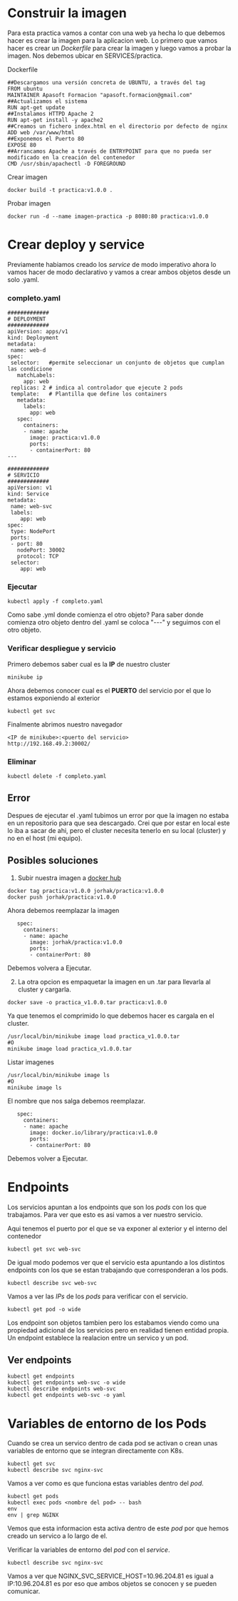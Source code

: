 # Construir la imagen

Para esta practica vamos a contar con una web ya hecha lo que debemos hacer es crear la imagen para la aplicacion web. 
Lo primero que vamos hacer es crear un _Dockerfile_ para crear la imagen y luego vamos a probar la imagen.
Nos debemos ubicar en SERVICES/practica.

Dockerfile
```
##Descargamos una versión concreta de UBUNTU, a través del tag
FROM ubuntu
MAINTAINER Apasoft Formacion "apasoft.formacion@gmail.com"
##Actualizamos el sistema
RUN apt-get update
##Instalamos HTTPD Apache 2
RUN apt-get install -y apache2
##Creamos un fichero index.html en el directorio por defecto de nginx
ADD web /var/www/html
##Exponemos el Puerto 80
EXPOSE 80
##Arrancamos Apache a través de ENTRYPOINT para que no pueda ser modificado en la creación del contenedor
CMD /usr/sbin/apachectl -D FOREGROUND
```

Crear imagen
```
docker build -t practica:v1.0.0 .
```

Probar imagen
```
docker run -d --name imagen-practica -p 8080:80 practica:v1.0.0
```

# Crear deploy y service

Previamente habiamos creado los _service_ de modo imperativo ahora lo vamos hacer de modo declarativo y vamos a crear ambos objetos desde un solo .yaml.

### completo.yaml

```
#############  
# DEPLOYMENT     
#############  
apiVersion: apps/v1    
kind: Deployment  
metadata:  
 name: web-d  
spec:  
 selector:   #permite seleccionar un conjunto de objetos que cumplan las condicione  
   matchLabels:  
     app: web  
 replicas: 2 # indica al controlador que ejecute 2 pods  
 template:   # Plantilla que define los containers  
   metadata:  
     labels:  
       app: web  
   spec:  
     containers:  
     - name: apache  
       image: practica:v1.0.0
       ports:  
       - containerPort: 80  
---  
  
#############  
# SERVICIO     
#############  
apiVersion: v1  
kind: Service  
metadata:  
 name: web-svc  
 labels:  
    app: web  
spec:  
 type: NodePort  
 ports:  
 - port: 80  
   nodePort: 30002  
   protocol: TCP  
 selector:  
    app: web
```

### Ejecutar 

```
kubectl apply -f completo.yaml
```

Como sabe .yml donde comienza el otro objeto?
Para saber donde comienza otro objeto dentro del .yaml se coloca "---" y seguimos con el otro objeto.

### Verificar despliegue y servicio

Primero debemos saber cual es la **IP** de nuestro cluster

```
minikube ip
```

Ahora debemos conocer cual es el **PUERTO** del servicio por el que lo estamos exponiendo al exterior

```
kubectl get svc
```

Finalmente abrimos nuestro navegador
```
<IP de minikube>:<puerto del servicio>
http://192.168.49.2:30002/
```

### Eliminar
```
kubectl delete -f completo.yaml
```

## Error
Despues de ejecutar el .yaml tubimos un error por que la imagen no estaba en un repositorio para que sea descargado.
Crei que por estar en local este lo iba a sacar de ahi, pero el cluster necesita tenerlo en su local (cluster) y no en el host (mi equipo).

## Posibles soluciones
1. Subir nuestra imagen a [docker hub](hub.docker.com)

```
docker tag practica:v1.0.0 jorhak/practica:v1.0.0
docker push jorhak/practica:v1.0.0
```

Ahora debemos reemplazar la imagen
```
   spec:  
     containers:  
     - name: apache  
       image: jorhak/practica:v1.0.0
       ports:  
       - containerPort: 80  
```

Debemos volvera a Ejecutar.

2. La otra opcion es empaquetar la imagen en un .tar para llevarla al cluster y cargarla.

```
docker save -o practica_v1.0.0.tar practica:v1.0.0
```

Ya que tenemos el comprimido lo que debemos hacer es cargala en el cluster.

```
/usr/local/bin/minikube image load practica_v1.0.0.tar
#O
minikube image load practica_v1.0.0.tar
```

Listar imagenes

```
/usr/local/bin/minikube image ls
#O
minikube image ls
```

El nombre que nos salga debemos reemplazar. 

```
   spec:  
     containers:  
     - name: apache  
       image: docker.io/library/practica:v1.0.0
       ports:  
       - containerPort: 80 
```

Debemos volver a Ejecutar.

# Endpoints
Los servicios apuntan a los endpoints que son los _pods_ con los que trabajamos.
Para ver que esto es asi vamos a ver nuestro servicio.

Aqui tenemos el puerto por el que se va exponer al exterior y el interno del contenedor
```
kubectl get svc web-svc
```

De igual modo podemos ver que el servicio esta apuntando a los distintos endpoints con los que se estan trabajando que corresponderan a los pods.
```
kubectl describe svc web-svc
```

Vamos a ver las _IPs_ de los _pods_ para verificar con el servicio.
```
kubectl get pod -o wide
```

Los endpoint son objetos tambien pero los estabamos viendo como una propiedad adicional de los servicios pero en realidad tienen entidad propia.
Un endpoint establece la realacion entre un servico y un pod.

## Ver endpoints
```
kubectl get endpoints
kubectl get endpoints web-svc -o wide
kubectl describe endpoints web-svc
kubectl get endpoints web-svc -o yaml
```

# Variables de entorno de los Pods
Cuando se crea un servico dentro de cada pod se activan o crean unas variables de entorno que se integran directamente con K8s.

```
kubectl get svc
kubectl describe svc nginx-svc
```

Vamos a ver como es que funciona estas variables dentro del _pod_. 

```
kubectl get pods
kubectl exec pods <nombre del pod> -- bash
env
env | grep NGINX
```

Vemos que esta informacion esta activa dentro de este _pod_ por que hemos creado un servico a lo largo de el.

Verificar la variables de entorno del _pod_ con el _service_.
```
kubectl describe svc nginx-svc
```

Vamos a ver que NGINX_SVC_SERVICE_HOST=10.96.204.81 es igual a IP:10.96.204.81 es por eso que ambos objetos se conocen y se pueden comunicar.


